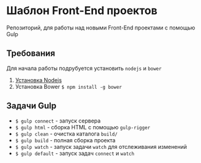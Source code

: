 # Шаблон Front-End проектов
Репозиторий, для работы над новыми Front-End проектами с помощью Gulp
## Требования
Для начала работы подрубуется установить `nodejs` и `bower`

 1. [Установка Nodejs](https://nodejs.org/en "Установка Node.js")
 2. Установка Bower `$ npm install -g bower`

## Задачи Gulp
 - `$ gulp connect` - запуск сервера
 - `$ gulp html` - сборка HTML с помощью `gulp-rigger`
 - `$ gulp clean` - очистка каталога `build/`
 - `$ gulp build` - полная сборка проекта
 - `$ gulp watch` - запуск задачи `watch` для отслеживания изменений
 - `$ gulp default` - запуск задач `connect` и `watch`
